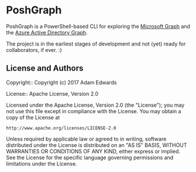 PoshGraph
=========
PoshGraph is a PowerShell-based CLI for exploring the [Microsoft Graph](https://graph.microsoft.io/) and the [Azure Active Directory Graph](https://msdn.microsoft.com/Library/Azure/Ad/Graph/howto/azure-ad-graph-api-operations-overview).

The project is in the earliest stages of development and not (yet) ready for collaborators, if ever. :)

License and Authors
-------------------
Copyright:: Copyright (c) 2017 Adam Edwards

License:: Apache License, Version 2.0

Licensed under the Apache License, Version 2.0 (the "License");
you may not use this file except in compliance with the License.
You may obtain a copy of the License at

    http://www.apache.org/licenses/LICENSE-2.0

Unless required by applicable law or agreed to in writing, software
distributed under the License is distributed on an "AS IS" BASIS,
WITHOUT WARRANTIES OR CONDITIONS OF ANY KIND, either express or implied.
See the License for the specific language governing permissions and
limitations under the License.

